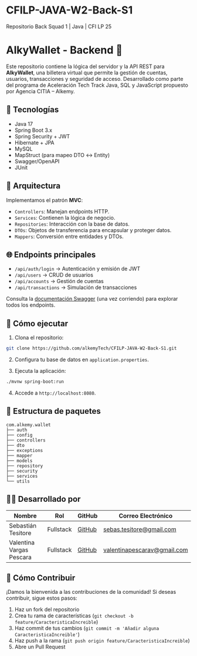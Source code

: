 # CFILP-JAVA-W2-Back-S1
Repositorio Back Squad 1 | Java | CFI LP 25

# AlkyWallet - Backend 🔐

Este repositorio contiene la lógica del servidor y la API REST para **AlkyWallet**, una billetera virtual que permite la gestión de cuentas, usuarios, transacciones y seguridad de acceso. Desarrollado como parte del programa de Aceleración Tech Track Java, SQL y JavaScript propuesto por Agencia CITIA – Alkemy.

## 🔧 Tecnologías

- Java 17
- Spring Boot 3.x
- Spring Security + JWT
- Hibernate + JPA
- MySQL
- MapStruct (para mapeo DTO ↔ Entity)
- Swagger/OpenAPI
- JUnit

## 🧩 Arquitectura

Implementamos el patrón **MVC**:
- `Controllers`: Manejan endpoints HTTP.
- `Services`: Contienen la lógica de negocio.
- `Repositories`: Interacción con la base de datos.
- `DTOs`: Objetos de transferencia para encapsular y proteger datos.
- `Mappers`: Conversión entre entidades y DTOs.

## 🌐 Endpoints principales

- `/api/auth/login` → Autenticación y emisión de JWT
- `/api/users` → CRUD de usuarios
- `/api/accounts` → Gestión de cuentas
- `/api/transactions` → Simulación de transacciones

Consulta la [documentación Swagger](http://localhost:8080/swagger-ui.html) (una vez corriendo) para explorar todos los endpoints.

## 🚀 Cómo ejecutar

1. Clona el repositorio:
```bash
git clone https://github.com/alkemyTech/CFILP-JAVA-W2-Back-S1.git
```

2. Configura tu base de datos en `application.properties`.

3. Ejecuta la aplicación:
```bash
./mvnw spring-boot:run
```

4. Accede a `http://localhost:8080`.

## 📁 Estructura de paquetes

```plaintext
com.alkemy.wallet
├── auth
├── config
├── controllers
├── dto
├── exceptions
├── mapper
├── models
├── repository
├── security
├── services
└── utils
```

## 🧑‍💻 Desarrollado por

| Nombre | Rol | GitHub | Correo Electrónico |
|--------|-----|--------|---------------------|
| Sebastián Tesitore | Fullstack | [GitHub](https://github.com/teshy18) | sebas.tesitore@gmail.com |
| Valentina Vargas Pescara | Fullstack| [GitHub](https://github.com/valentinavargasp) | valentinapescarav@gmail.com |


## 🌈 Cómo Contribuir

¡Damos la bienvenida a las contribuciones de la comunidad! Si deseas contribuir, sigue estos pasos:

1. Haz un fork del repositorio
2. Crea tu rama de características (`git checkout -b feature/CaracteristicaIncreible`)
3. Haz commit de tus cambios (`git commit -m 'Añadir alguna CaracteristicaIncreible'`)
4. Haz push a la rama (`git push origin feature/CaracteristicaIncreible`)
5. Abre un Pull Request
